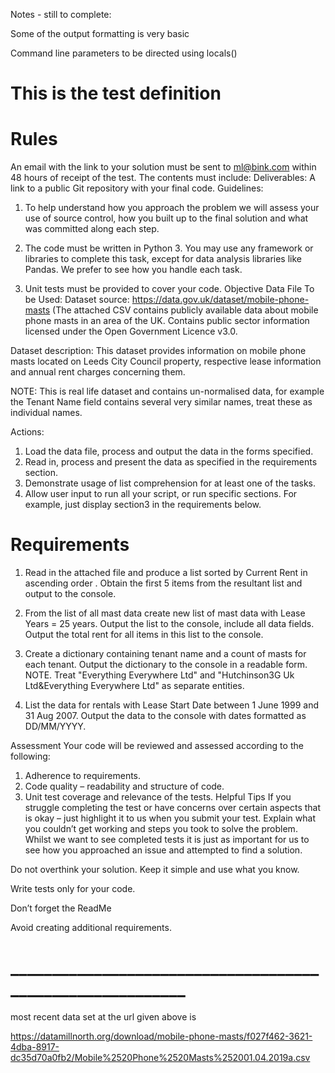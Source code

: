 Notes - still to complete:

Some of the output formatting is very basic

Command line parameters to be directed using locals()



# This is the test definition
# Rules
An email with the link to your solution must be sent to ml@bink.com within 48 hours of receipt of the test. The contents must include:
Deliverables:
A link to a public Git repository with your final code.
Guidelines:
1.	To help understand how you approach the problem we will assess your use of source control, how you built up to the final solution and what was committed along each step. 

2.	The code must be written in Python 3. You may use any framework or libraries to complete this task, except for data analysis libraries like Pandas. We prefer to see how you handle each task.

3.	Unit tests must be provided to cover your code.
Objective
Data File To be Used:
Dataset source: https://data.gov.uk/dataset/mobile-phone-masts
(The attached CSV contains publicly available data about mobile phone masts in an area of the UK.
Contains public sector information licensed under the Open Government Licence v3.0.

Dataset description:
This dataset provides information on mobile phone masts located on Leeds City Council property, respective lease information and annual rent charges concerning them.

NOTE:
This is real life dataset and contains un-normalised data, for example the Tenant Name field contains several very similar names, treat these as individual names.

Actions:
1.	Load the data file, process and output the data in the forms specified.
2.	Read in, process and present the data as specified in the requirements section.
3.	Demonstrate usage of list comprehension for at least one of the tasks.
4.	Allow user input to run all your script, or run specific sections. For example, just display section3 in the requirements below.


# Requirements
1. Read in the attached file and produce a list sorted by Current Rent in ascending order . Obtain the first 5 items from the resultant list and  output to the console.

2. From the list of all mast data create new list of mast data with Lease Years = 25 years.
  Output the list to the console, include all data fields.
Output the total rent for all items in this list to the console.

3. Create a dictionary containing tenant name and a count of masts for each tenant. Output the dictionary to the console in a readable form.
NOTE. Treat "Everything Everywhere Ltd" and "Hutchinson3G Uk Ltd&Everything Everywhere Ltd" as separate entities.

4. List the data for rentals with Lease Start Date between 1 June 1999 and 31 Aug 2007.
Output the data to the console with dates formatted as DD/MM/YYYY.

Assessment
Your code will be reviewed and assessed according to the following:
1. Adherence to requirements.
2. Code quality – readability and structure of code.
3. Unit test coverage and relevance of the tests.
Helpful Tips
If you struggle completing the test or have concerns over certain aspects that is okay – just highlight it to us when you submit your test. Explain what you couldn’t get working and steps you took to solve the problem. Whilst we want to see completed tests it is just as important for us to see how you approached an issue and attempted to find a solution.

Do not overthink your solution. Keep it simple and use what you know.

Write tests only for your code.

Don’t forget the ReadMe

Avoid creating additional requirements.

# __________________________________________________________

most recent data set at the url given above is

https://datamillnorth.org/download/mobile-phone-masts/f027f462-3621-4dba-8917-dc35d70a0fb2/Mobile%2520Phone%2520Masts%252001.04.2019a.csv
